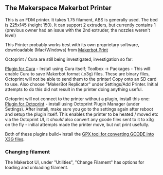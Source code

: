 ## The Makerspace Makerbot Printer

This is an FDM printer. It takes 1.75 filament, ABS is generally used. The bed is 225x145 (height 150). It can support 2 extruders, but currently contains 1 (previous owner had an issue with the 2nd extruder, the nozzles weren't level)

This Printer probably works best with its own proprietary software, downloadable (Mac/Windows) from [Makerbot Print](https://www.makerbot.com/3d-printers/makerbot-print/download/) 

Octoprint / Cura are still being investigated, investigation so far:

[Plugin for Cura](https://github.com/Ghostkeeper/X3GWriter) - Install using Cura itself; Toolbox -> Packages - This will enable Cura to save Makerbot format (.x3g) files. These are binary files, Octoprint will not be able to send them to the printer! Copy onto an SD card to use. Also choose "MakerBot Replicator" under Settings/Add Printer. Initial attempts to do this did not result in the printer doing anything useful.

Octoprint will not connect to the printer without a plugin, install this one: [Plugin for Octoprint](https://plugins.octoprint.org/plugins/gpx/) - install using Octoprint Plugin Manager (under Settings). After install, make sure you go to the settings again after reboot and setup the plugin itself. This enables the printer to be heated / moved etc via the Octoprint UI, it *should* also convert any gcode files sent to it to x3g on the fly - initial attempts made the printer move, but not print usefully.

Both of these plugins build+install the [GPX tool for converting GCODE into X3G files](https://github.com/markwal/GPX). 

### Changing filament

The Makerbot UI, under "Utilities", "Change Filament" has options for loading and unloading filament.